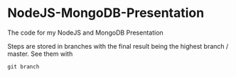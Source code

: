 # NodeJS-MongoDB-Presentation
The code for my NodeJS and MongoDB Presentation

Steps are stored in branches with the final result being the highest branch / master. See them with
```
git branch
```
